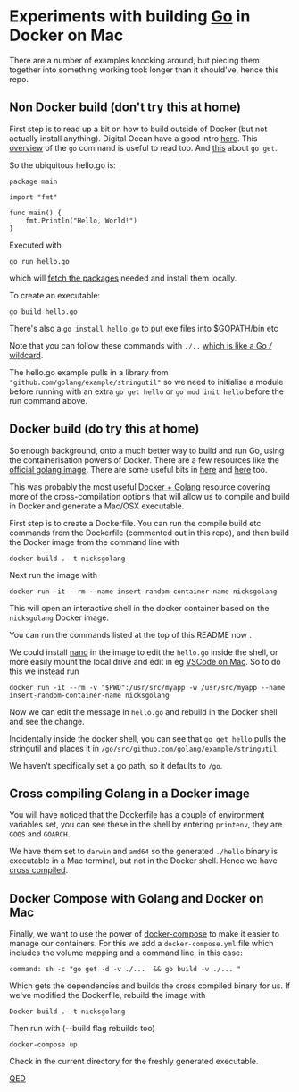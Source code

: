 # Experiments with building [Go](https://golang.org/) in Docker on Mac

There are a number of examples knocking around, but piecing them together into something working took longer than it should've, hence this repo.

## Non Docker build (don't try this at home)

First step is to read up a bit on how to build outside of Docker (but not actually install anything). Digital Ocean have a good intro [here](https://www.digitalocean.com/community/tutorials/how-to-build-and-install-go-programs). This [overview](https://golang.org/doc/articles/go_command.html) of the `go` command is useful to read too. And [this](https://nanxiao.gitbooks.io/golang-101-hacks/content/posts/go-get-command.html) about `go get`.

So the ubiquitous hello.go is:

```
package main

import "fmt"

func main() {
    fmt.Println("Hello, World!")
}
```

Executed with

`go run hello.go` 

which will [fetch the packages](https://golang.org/pkg/cmd/go/internal/get/) needed and install them locally.

To create an executable:

`go build hello.go` 

There's also a `go install hello.go` to put exe files into $GOPATH/bin etc

Note that you can follow these commands with `./..` [which is like a Go */* wildcard](https://stackoverflow.com/questions/28031603/what-do-three-dots-mean-in-go-command-line-invocations).

The hello.go example pulls in a library from `"github.com/golang/example/stringutil"` so we need to initialise a module before running with an extra `go get hello` or `go mod init hello` before the run command above.

## Docker build (do try this at home)

So enough background, onto a much better way to build and run Go, using the containerisation powers of Docker. There are a few resources like the [official golang image](https://hub.docker.com/_/gola). There are some useful bits in [here](https://levelup.gitconnected.com/complete-guide-to-create-docker-container-for-your-golang-application-80f3fb59a15e) and [here](https://github.com/qorbani/docker-golang-hello-world) too.

This was probably the most useful [Docker + Golang](https://www.docker.com/blog/docker-golang/) resource covering more of the cross-compilation options that will allow us to compile and build in Docker and generate a Mac/OSX executable.

First step is to create a Dockerfile.
You can run the compile build etc commands from the Dockerfile (commented out in this repo), and then build the Docker image from the command line with

`docker build . -t nicksgolang`

Next run the image with

`docker run -it --rm --name insert-random-container-name nicksgolang`

This will open an interactive shell in the docker container based on the `nicksgolang` Docker image.

You can run the commands listed at the top of this README now .

We could install [nano](https://www.nano-editor.org/) in the image to edit the `hello.go` inside the shell, or more easily mount the local drive and edit in eg [VSCode on Mac](https://code.visualstudio.com/download). So to do this we instead run

`docker run -it --rm -v "$PWD":/usr/src/myapp -w /usr/src/myapp --name insert-random-container-name nicksgolang`

Now we can edit the message in `hello.go` and rebuild in the Docker shell and see the change.

Incidentally inside the docker shell, you can see that `go get hello` pulls the stringutil and places it in `/go/src/github.com/golang/example/stringutil`.

We haven't specifically set a go path, so it defaults to `/go`.

## Cross compiling Golang in a Docker image

You will have noticed that the Dockerfile has a couple of environment variables set, you can see these in the shell by entering `printenv`, they are `GOOS` and `GOARCH`.

We have them set to `darwin` and `amd64` so the generated `./hello` binary is executable in a Mac terminal, but not in the Docker shell. Hence we have [cross compiled](https://en.wikipedia.org/wiki/Cross_compiler). 

## Docker Compose with Golang and Docker on Mac

Finally, we want to use the power of [docker-compose](https://docs.docker.com/compose/) to make it easier to manage our containers. For this we add a `docker-compose.yml` file which includes the volume mapping and a command line, in this case:

`command: sh -c "go get -d -v ./...  && go build -v ./... "`

Which gets the dependencies and builds the cross compiled binary for us. If we've modified the Dockerfile, rebuild the image with 

`Docker build . -t nicksgolang`

Then run with (--build flag rebuilds too)

`docker-compose up `

Check in the current directory for the freshly generated executable.

[QED](https://en.wikipedia.org/wiki/Q.E.D.)